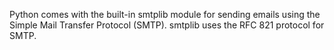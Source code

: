 Python comes with the built-in smtplib module for sending emails using the Simple Mail Transfer Protocol (SMTP). smtplib uses the RFC 821 protocol for SMTP.

